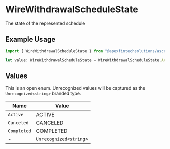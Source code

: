 # WireWithdrawalScheduleState

The state of the represented schedule

## Example Usage

```typescript
import { WireWithdrawalScheduleState } from "@apexfintechsolutions/ascend-sdk/models/components";

let value: WireWithdrawalScheduleState = WireWithdrawalScheduleState.Active;
```

## Values

This is an open enum. Unrecognized values will be captured as the `Unrecognized<string>` branded type.

| Name                   | Value                  |
| ---------------------- | ---------------------- |
| `Active`               | ACTIVE                 |
| `Canceled`             | CANCELED               |
| `Completed`            | COMPLETED              |
| -                      | `Unrecognized<string>` |